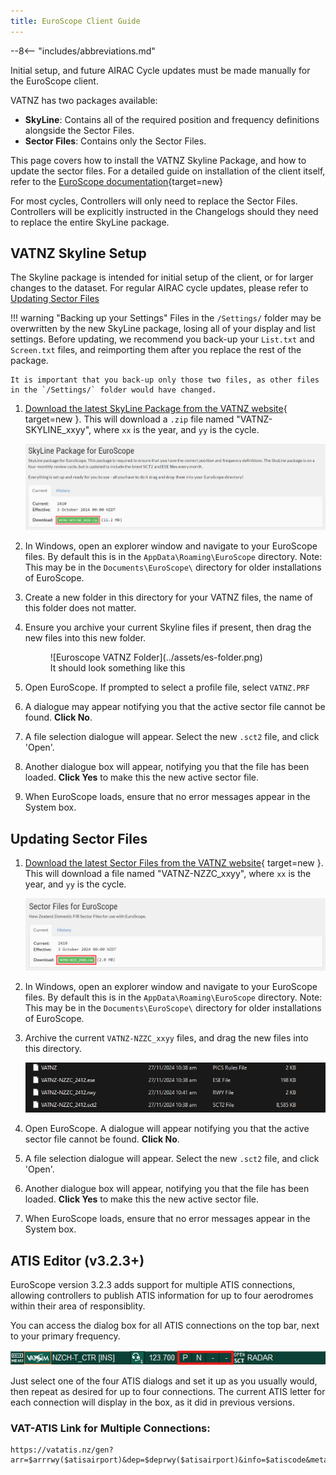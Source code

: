 ```yaml
---
title: EuroScope Client Guide
---
```


--8<-- "includes/abbreviations.md"

Initial setup, and future AIRAC Cycle updates must be made manually for the EuroScope client.

VATNZ has two packages available:

  - **SkyLine**: Contains all of the required position and frequency definitions alongside the Sector Files. 
  - **Sector Files**: Contains only the Sector Files.

This page covers how to install the VATNZ Skyline Package, and how to update the sector files. For a detailed guide on installation of the client itself, refer to the [EuroScope documentation](https://www.euroscope.hu/wp/installation/){target=new}

For most cycles, Controllers will only need to replace the Sector Files. Controllers will be explicitly instructed in the Changelogs should they need to replace the entire SkyLine package.

## VATNZ Skyline Setup

The Skyline package is intended for initial setup of the client, or for larger changes to the dataset. For regular AIRAC cycle updates, please refer to [Updating Sector Files](#updating-sector-files)

!!! warning "Backing up your Settings"
    Files in the `/Settings/` folder may be overwritten by the new SkyLine package, losing all of your display and list settings. Before updating, we recommend you back-up your `List.txt` and `Screen.txt` files, and reimporting them after you replace the rest of the package.

    It is important that you back-up only those two files, as other files in the `/Settings/` folder would have changed.
  
1. [Download the latest SkyLine Package from the VATNZ website](https://www.vatnz.net/airspace/sector_files/){ target=new }. This will download a `.zip` file named "VATNZ-SKYLINE_xxyy", where `xx` is the year, and `yy` is the cycle.

    ![VATNZ Skyline Package](../assets/skyline-dl.png)

2. In Windows, open an explorer window and navigate to your EuroScope files. By default this is in the `AppData\Roaming\EuroScope` directory. Note: This may be in the `Documents\EuroScope\` directory for older installations of EuroScope.
3. Create a new folder in this directory for your VATNZ files, the name of this folder does not matter.
4. Ensure you archive your current Skyline files if present, then drag the new files into this new folder.

    <figure markdown>
      ![Euroscope VATNZ Folder](../assets/es-folder.png) 
      <figcaption>It should look something like this</figcaption>
    </figure>

5. Open EuroScope. If prompted to select a profile file, select `VATNZ.PRF`
6. A dialogue may appear notifying you that the active sector file cannot be found. **Click No**.
7. A file selection dialogue will appear. Select the new `.sct2` file, and click 'Open'.
8. Another dialogue box will appear, notifying you that the file has been loaded. **Click Yes** to make this the new active sector file.
9. When EuroScope loads, ensure that no error messages appear in the System box.

## Updating Sector Files

1. [Download the latest Sector Files from the VATNZ website](https://www.vatnz.net/airspace/sector_files/){ target=new }. This will download a file named "VATNZ-NZZC_xxyy", where `xx` is the year, and `yy` is the cycle.

    ![Sector Files](../assets/sector-files-dl.png)

2. In Windows, open an explorer window and navigate to your EuroScope files. By default this is in the `AppData\Roaming\EuroScope` directory. Note: This may be in the `Documents\EuroScope\` directory for older installations of EuroScope.
3. Archive the current `VATNZ-NZZC_xxyy` files, and drag the new files into this directory.

    ![Sector Files](../assets/sector-files.png)

4. Open EuroScope. A dialogue will appear notifying you that the active sector file cannot be found. **Click No**.
5. A file selection dialogue will appear. Select the new `.sct2` file, and click 'Open'.
6. Another dialogue box will appear, notifying you that the file has been loaded. **Click Yes** to make this the new active sector file.
7. When EuroScope loads, ensure that no error messages appear in the System box.

## ATIS Editor (v3.2.3+)

EuroScope version 3.2.3 adds support for multiple ATIS connections, allowing controllers to publish ATIS information for up to four aerodromes within their area of responsiblity.

You can access the dialog box for all ATIS connections on the top bar, next to your primary frequency.

![ATIS Letters](../assets/EuroScope-multi-atis.png)

Just select one of the four ATIS dialogs and set it up as you usually would, then repeat as desired for up to four connections. The current ATIS letter for each connection will display in the box, as it did in previous versions.

### VAT-ATIS Link for Multiple Connections:

``` { .yaml .copy }
https://vatatis.nz/gen?arr=$arrrwy($atisairport)&dep=$deprwy($atisairport)&info=$atiscode&metar=$metar($atisairport)
```